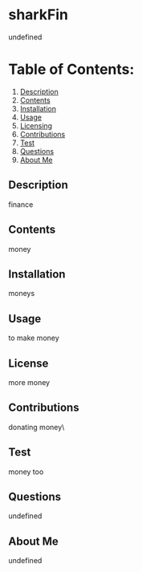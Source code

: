 
# sharkFin
undefined

# Table of Contents:
1. [Description](#description)
2. [Contents](#contents)
3. [Installation](#installation)
4. [Usage](#usage)
5. [Licensing](#license)
6. [Contributions](#contributions)
7. [Test](#test)
8. [Questions](#questions)
9. [About Me](#aboutme)

## Description

finance

## Contents

money

## Installation

moneys

## Usage

to make money

## License

more money

## Contributions

donating money\

## Test

money too

## Questions

undefined

## About Me

undefined

